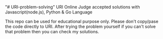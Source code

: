 "# URI-problem-solving" 
URI Online Judge accepted solutions with Javascript(node.js), Python & Go Language

This repo can be used for educational purpose only. Please don't copy/pase the code directly to URI. After trying the problem yourself if you can't solve that problem then you can check my solutions.